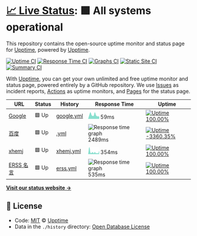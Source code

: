 # [📈 Live Status](https://demo.upptime.js.org): <!--live status--> **🟩 All systems operational**

This repository contains the open-source uptime monitor and status page for [Upptime](https://upptime.js.org), powered by [Upptime](https://github.com/upptime/upptime).

[![Uptime CI](https://github.com/koj-co/upptime/workflows/Uptime%20CI/badge.svg)](https://github.com/koj-co/upptime/actions?query=workflow%3A%22Uptime+CI%22)
[![Response Time CI](https://github.com/koj-co/upptime/workflows/Response%20Time%20CI/badge.svg)](https://github.com/koj-co/upptime/actions?query=workflow%3A%22Response+Time+CI%22)
[![Graphs CI](https://github.com/koj-co/upptime/workflows/Graphs%20CI/badge.svg)](https://github.com/koj-co/upptime/actions?query=workflow%3A%22Graphs+CI%22)
[![Static Site CI](https://github.com/koj-co/upptime/workflows/Static%20Site%20CI/badge.svg)](https://github.com/koj-co/upptime/actions?query=workflow%3A%22Static+Site+CI%22)
[![Summary CI](https://github.com/koj-co/upptime/workflows/Summary%20CI/badge.svg)](https://github.com/koj-co/upptime/actions?query=workflow%3A%22Summary+CI%22)

With [Upptime](https://upptime.js.org), you can get your own unlimited and free uptime monitor and status page, powered entirely by a GitHub repository. We use [Issues](https://github.com/upptime/upptime/issues) as incident reports, [Actions](https://github.com/upptime/upptime/actions) as uptime monitors, and [Pages](https://demo.upptime.js.org) for the status page.

<!--start: status pages-->
<!-- This summary is generated by Upptime (https://github.com/upptime/upptime) -->
<!-- Do not edit this manually, your changes will be overwritten -->

| URL                                 | Status | History                                                                          | Response Time                                                              | Uptime                                                                                                                                                                                                     |
| ----------------------------------- | ------ | -------------------------------------------------------------------------------- | -------------------------------------------------------------------------- | ---------------------------------------------------------------------------------------------------------------------------------------------------------------------------------------------------------- |
| [Google](https://www.google.com)    | 🟩 Up  | [google.yml](https://github.com/xhemj/upptime/commits/master/history/google.yml) | <img alt="Response time graph" src="./graphs/google.png" height="20"> 59ms | [![Uptime 100.00%](https://img.shields.io/endpoint?url=https%3A%2F%2Fraw.githubusercontent.com%2Fxhemj%2Fupptime%2Fmaster%2Fapi%2Fgoogle%2Fuptime.json)](https://upptime.github.io/upptime/history/google) |
| [百度](https://baidu.com)           | 🟩 Up  | [.yml](https://github.com/xhemj/upptime/commits/master/history/.yml)             | <img alt="Response time graph" src="./graphs/.png" height="20"> 2489ms     | [![Uptime -3360.35%](https://img.shields.io/endpoint?url=https%3A%2F%2Fraw.githubusercontent.com%2Fxhemj%2Fupptime%2Fmaster%2Fapi%2F%2Fuptime.json)](https://upptime.github.io/upptime/history/)           |
| [xhemj](https://xhemj.js.org)       | 🟩 Up  | [xhemj.yml](https://github.com/xhemj/upptime/commits/master/history/xhemj.yml)   | <img alt="Response time graph" src="./graphs/xhemj.png" height="20"> 354ms | [![Uptime 100.00%](https://img.shields.io/endpoint?url=https%3A%2F%2Fraw.githubusercontent.com%2Fxhemj%2Fupptime%2Fmaster%2Fapi%2Fxhemj%2Fuptime.json)](https://upptime.github.io/upptime/history/xhemj)   |
| [ERSS 名言](https://mingyan.js.org) | 🟩 Up  | [erss.yml](https://github.com/xhemj/upptime/commits/master/history/erss.yml)     | <img alt="Response time graph" src="./graphs/erss.png" height="20"> 535ms  | [![Uptime 100.00%](https://img.shields.io/endpoint?url=https%3A%2F%2Fraw.githubusercontent.com%2Fxhemj%2Fupptime%2Fmaster%2Fapi%2Ferss%2Fuptime.json)](https://upptime.github.io/upptime/history/erss)     |

<!--end: status pages-->

[**Visit our status website →**](https://demo.upptime.js.org)

## 📄 License

- Code: [MIT](./LICENSE) © [Upptime](https://upptime.js.org)
- Data in the `./history` directory: [Open Database License](https://opendatacommons.org/licenses/odbl/1-0/)
